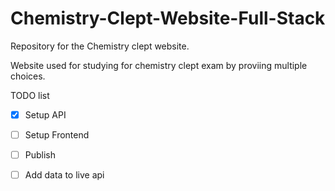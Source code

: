 # Chemistry-Clept-Website-Full-Stack
Repository for the Chemistry clept website.

Website used for studying for chemistry clept exam by proviing multiple choices.

TODO list
- [x] Setup API
- [ ] Setup Frontend
- [ ] Publish
- [ ] Add data to live api


